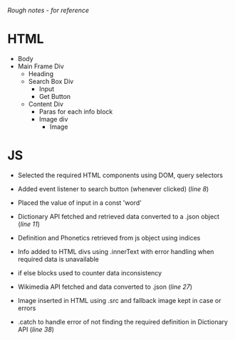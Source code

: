 _Rough notes - for reference_

# HTML
- Body
- Main Frame Div
    - Heading
    - Search Box Div
        - Input
        - Get Button
    - Content Div
        - Paras for each info block
        - Image div
            - Image

# JS
- Selected the required HTML components using DOM, query selectors
   
- Added event listener to search button (whenever clicked) (_line 8_)
- Placed the value of input in a const 'word'
  
- Dictionary API fetched and retrieved data converted to a .json object (_line 11_)
- Definition and Phonetics retrieved from js object using indices 
- Info added to HTML divs using .innerText with error handling when required data is unavailable
- if else blocks used to counter data inconsistency
  
- Wikimedia API fetched and data converted to .json (_line 27_)
- Image inserted in HTML using .src and fallback image kept in case or errors
  
- .catch to handle error of not finding the required definition in Dictionary API (_line 38_)
